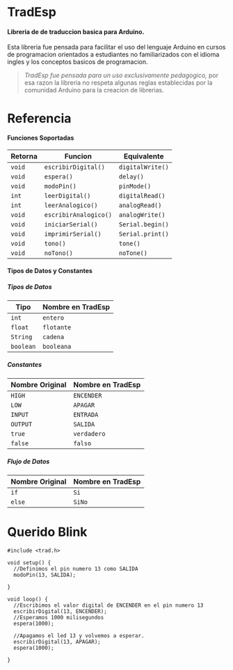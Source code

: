 # TradEsp
#### Libreria de de traduccion basica para Arduino.

Esta libreria fue pensada para facilitar el uso del lenguaje Arduino en cursos de programacion orientados a estudiantes no familiarizados con el idioma ingles y los conceptos basicos de programacion.

>*TradEsp fue pensada para un uso exclusivamente pedagogico,* por esa razon la libreria no respeta algunas reglas establecidas por la comunidad Arduino para la creacion de librerias.



# Referencia
#### Funciones Soportadas

Retorna | Funcion | Equivalente
------- | ------- | -----------
|`void`| `escribirDigital()`|  `digitalWrite()` |
|`void`| `espera()`     | `delay()`  
| `void`| `modoPin()` |  `pinMode()` |
|`int`| `leerDigital()`| `digitalRead()`|
| `int`| `leerAnalogico()` | `analogRead()`|
| `void`| `escribirAnalogico()` | `analogWrite()`|
| `void`| `iniciarSerial()`| `Serial.begin()`|
| `void`| `imprimirSerial()`|`Serial.print()`|
| `void`| `tono()`|`tone()`|
| `void`| `noTono()`|`noTone()`|

#### Tipos de Datos y Constantes

##### Tipos de Datos
Tipo | Nombre en TradEsp
------- | -------
`int` | `entero`
`float` | `flotante`
`String` | `cadena`
`boolean` | `booleana`

##### Constantes
Nombre Original | Nombre en TradEsp
------- | -------
`HIGH` | `ENCENDER`
`LOW` | `APAGAR`
`INPUT` | `ENTRADA`
`OUTPUT` | `SALIDA`
`true` | `verdadero`
`false` | `falso`

##### Flujo de Datos
Nombre Original | Nombre en TradEsp
------- | -------
`if` | `Si`
`else` | `SiNo`

# Querido Blink
```Arduino
#include <trad.h>

void setup() {
  //Definimos el pin numero 13 como SALIDA
  modoPin(13, SALIDA);

}

void loop() {
  //Escribimos el valor digital de ENCENDER en el pin numero 13
  escribirDigital(13, ENCENDER);
  //Esperamos 1000 milisegundos
  espera(1000);

  //Apagamos el led 13 y volvemos a esperar.
  escribirDigital(13, APAGAR);
  espera(1000);

}
```
